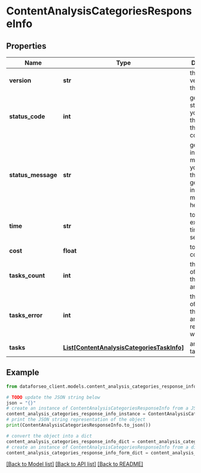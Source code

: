 # ContentAnalysisCategoriesResponseInfo


## Properties

Name | Type | Description | Notes
------------ | ------------- | ------------- | -------------
**version** | **str** | the current version of the API | [optional] 
**status_code** | **int** | general status code you can find the full list of the response codes here | [optional] 
**status_message** | **str** | general informational message you can find the full list of general informational messages here | [optional] 
**time** | **str** | total execution time, seconds | [optional] 
**cost** | **float** | total tasks cost, USD | [optional] 
**tasks_count** | **int** | the number of tasks in the tasks array | [optional] 
**tasks_error** | **int** | the number of tasks in the tasks array returned with an error | [optional] 
**tasks** | [**List[ContentAnalysisCategoriesTaskInfo]**](ContentAnalysisCategoriesTaskInfo.md) | array of tasks | [optional] 

## Example

```python
from dataforseo_client.models.content_analysis_categories_response_info import ContentAnalysisCategoriesResponseInfo

# TODO update the JSON string below
json = "{}"
# create an instance of ContentAnalysisCategoriesResponseInfo from a JSON string
content_analysis_categories_response_info_instance = ContentAnalysisCategoriesResponseInfo.from_json(json)
# print the JSON string representation of the object
print(ContentAnalysisCategoriesResponseInfo.to_json())

# convert the object into a dict
content_analysis_categories_response_info_dict = content_analysis_categories_response_info_instance.to_dict()
# create an instance of ContentAnalysisCategoriesResponseInfo from a dict
content_analysis_categories_response_info_form_dict = content_analysis_categories_response_info.from_dict(content_analysis_categories_response_info_dict)
```
[[Back to Model list]](../README.md#documentation-for-models) [[Back to API list]](../README.md#documentation-for-api-endpoints) [[Back to README]](../README.md)


